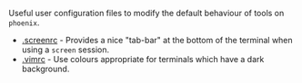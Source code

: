 Useful user configuration files to modify the default behaviour of tools on `phoenix`.

 * [.screenrc](~/.screenrc) - Provides a nice "tab-bar" at the bottom of the terminal when using a `screen` session.
 * [.vimrc](~/.vimrc) - Use colours appropriate for terminals which have a dark background.
